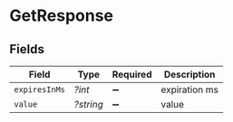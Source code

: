 # GetResponse


## Fields

| Field              | Type               | Required           | Description        |
| ------------------ | ------------------ | ------------------ | ------------------ |
| `expiresInMs`      | *?int*             | :heavy_minus_sign: | expiration ms      |
| `value`            | *?string*          | :heavy_minus_sign: | value              |